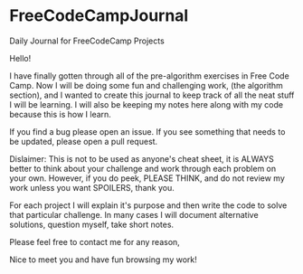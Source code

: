 # FreeCodeCampJournal
Daily Journal for FreeCodeCamp Projects

Hello!

I have finally gotten through all of the pre-algorithm exercises in Free Code Camp. Now I will be doing some fun and challenging work, (the algorithm section), and I wanted to create this journal to keep track of all the neat stuff I will be learning. I will also be keeping my notes here along with my code because this is how I learn. 

If you find a bug please open an issue. If you see something that needs to be updated, please open a pull request. 

Dislaimer: This is not to be used as anyone's cheat sheet, it is ALWAYS better to think about your challenge and work through each problem on your own. However, if you do peek, PLEASE THINK, and do not review my work unless you want SPOILERS, thank you.

For each project I will explain it's purpose and then write the code to solve that particular challenge. In many cases I will document alternative solutions, question myself, take short notes. 

Please feel free to contact me for any reason, 

Nice to meet you and have fun browsing my work!
